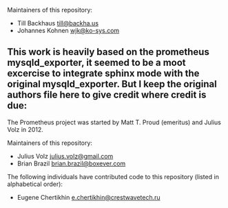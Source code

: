 Maintainers of this repository:
* Till Backhaus <till@backha.us>
* Johannes Kohnen <wjk@ko-sys.com>

This work is heavily based on the prometheus mysqld_exporter, it seemed
to be a moot excercise to integrate sphinx mode with the original
mysqld_exporter. But I keep the original authors file here to give credit
where credit is due:
------------------------------------------------------------------------
The Prometheus project was started by Matt T. Proud (emeritus) and
Julius Volz in 2012.

Maintainers of this repository:

* Julius Volz <julius.volz@gmail.com>
* Brian Brazil <brian.brazil@boxever.com>

The following individuals have contributed code to this repository
(listed in alphabetical order):

* Eugene Chertikhin <e.chertikhin@crestwavetech.ru>
